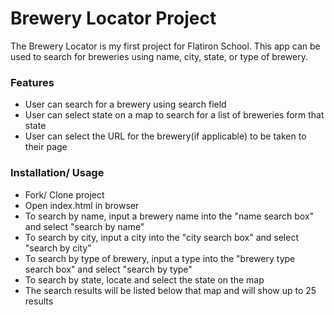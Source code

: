 # Brewery Locator Project
The Brewery Locator is my first project for Flatiron School. This app can be used to search for breweries using name, city, state, or type of brewery.  

### Features
* User can search for a brewery using search field
* User can select state on a map to search for a list of breweries form that state
* User can select the URL for the brewery(if applicable) to be taken to their page


### Installation/ Usage

* Fork/ Clone project
* Open index.html in browser
* To search by name, input a brewery name into the "name search box" and select "search by name"
* To search by city, input a city into the "city search box" and select "search by city"
* To search by type of brewery, input a type into the "brewery type search box" and select "search by type"
* To search by state, locate and select the state on the map 
* The search results will be listed below that map and will show up to 25 results



